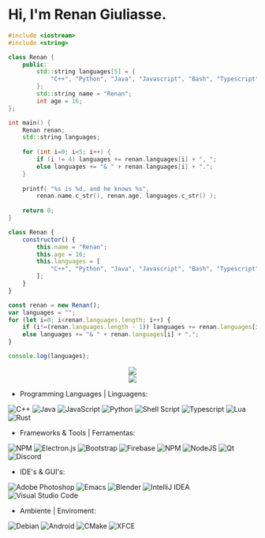 # Hi, I'm Renan Giuliasse.

```c++
#include <iostream>
#include <string>

class Renan {
    public:
        std::string languages[5] = {
            "C++", "Python", "Java", "Javascript", "Bash", "Typescript", "Lua", "Rust"
        };
        std::string name = "Renan";
        int age = 16;
};

int main() {
    Renan renan;
    std::string languages;
    
    for (int i=0; i<5; i++) {
        if (i != 4) languages += renan.languages[i] + ", ";
        else languages += "& " + renan.languages[i] + ".";
    }
    
    printf( "%s is %d, and he knows %s", 
        renan.name.c_str(), renan.age, languages.c_str() );
    
    return 0;
}
```
```js
class Renan {
	constructor() {
    	this.name = "Renan";
        this.age = 16;
        this.languages = [
        	"C++", "Python", "Java", "Javascript", "Bash", "Typescript", "Lua", "Rust"
        ];
    }
}

const renan = new Renan();
var languages = "";
for (let i=0; i<renan.languages.length; i++) {
    if (i!=(renan.languages.length - 1)) languages += renan.languages[i] + ", ";
    else languages += "& " + renan.languages[i] + ".";
}

console.log(languages);
```

<div align="center" class="flex-container">

<div><img src="https://github-readme-stats.vercel.app/api?username=KarboXXX&show_icons=true&theme=vision-friendly-dark"/><br><img src="https://github-readme-stats.vercel.app/api/top-langs/?username=KarboXXX&theme=vision-friendly-dark&langs-count=7"/></div>

 <!-- ![GitHub stats](https://github-readme-stats.vercel.app/api?username=KarboXXX&show_icons=true&theme=vision-friendly-dark) -->
 <!-- ![Top Langs](https://github-readme-stats.vercel.app/api/top-langs/?username=KarboXXX&theme=vision-friendly-dark&langs-count=7) -->


</div>

- Programming Languages | Linguagens:

 ![C++](https://img.shields.io/badge/c++-%2300599C.svg?style=for-the-badge&logo=c%2B%2B&logoColor=white) ![Java](https://img.shields.io/badge/java-%23ED8B00.svg?style=for-the-badge&logo=java&logoColor=white) ![JavaScript](https://img.shields.io/badge/javascript-%23323330.svg?style=for-the-badge&logo=javascript&logoColor=%23F7DF1E) ![Python](https://img.shields.io/badge/python-3670A0?style=for-the-badge&logo=python&logoColor=ffdd54) ![Shell Script](https://img.shields.io/badge/shell_script-%23121011.svg?style=for-the-badge&logo=gnu-bash&logoColor=white) ![Typescript](https://img.shields.io/badge/typescript-%233178C6.svg?style=for-the-badge&logo=typescript&logoColor=white) ![Lua](https://img.shields.io/badge/lua-%232C2D72.svg?style=for-the-badge&logo=lua&logoColor=white) ![Rust](https://img.shields.io/badge/rust-000000.svg?style=for-the-badge&logo=rust&logoColor=white)

- Frameworks & Tools | Ferramentas:

![NPM](https://img.shields.io/badge/NPM-%23CB3837.svg?style=for-the-badge&logo=npm&logoColor=white) ![Electron.js](https://img.shields.io/badge/Electron-191970?style=for-the-badge&logo=Electron&logoColor=white) ![Bootstrap](https://img.shields.io/badge/bootstrap-%23563D7C.svg?style=for-the-badge&logo=bootstrap&logoColor=white) ![Firebase](https://img.shields.io/badge/firebase-%23039BE5.svg?style=for-the-badge&logo=firebase) ![NPM](https://img.shields.io/badge/NPM-%23CB3837.svg?style=for-the-badge&logo=npm&logoColor=white) ![NodeJS](https://img.shields.io/badge/node.js-6DA55F?style=for-the-badge&logo=node.js&logoColor=white) ![Qt](https://img.shields.io/badge/Qt-%23217346.svg?style=for-the-badge&logo=Qt&logoColor=white) ![Discord](https://img.shields.io/badge/Discord-%235865F2.svg?style=for-the-badge&logo=discord&logoColor=white) 

- IDE's & GUI's:

![Adobe Photoshop](https://img.shields.io/badge/adobe%20photoshop-%2331A8FF.svg?style=for-the-badge&logo=adobe%20photoshop&logoColor=white) ![Emacs](https://img.shields.io/badge/Emacs-%237F5AB6.svg?&style=for-the-badge&logo=gnu-emacs&logoColor=white) ![Blender](https://img.shields.io/badge/blender-%23F5792A.svg?style=for-the-badge&logo=blender&logoColor=white) ![IntelliJ IDEA](https://img.shields.io/badge/IntelliJIDEA-000000.svg?style=for-the-badge&logo=intellij-idea&logoColor=white) ![Visual Studio Code](https://img.shields.io/badge/Visual%20Studio%20Code-0078d7.svg?style=for-the-badge&logo=visual-studio-code&logoColor=white)

- Ambiente | Enviroment:

![Debian](https://img.shields.io/badge/Debian-D70A53?style=for-the-badge&logo=debian&logoColor=white) ![Android](https://img.shields.io/badge/Android-3DDC84?style=for-the-badge&logo=android&logoColor=white) ![CMake](https://img.shields.io/badge/CMake-%23008FBA.svg?style=for-the-badge&logo=cmake&logoColor=white) ![XFCE](https://img.shields.io/badge/XFCE-%232284F2.svg?style=for-the-badge&logo=xfce&logoColor=white)
